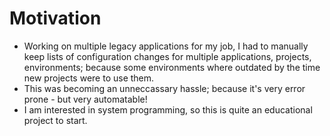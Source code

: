 # Motivation

- Working on multiple legacy applications for my job, I had to manually keep lists of configuration changes for multiple applications, projects, environments; because some environments where outdated by the time new projects were to use them.
- This was becoming an unneccassary hassle; because it's very error prone - but very automatable!
- I am interested in system programming, so this is quite an educational project to start. 
